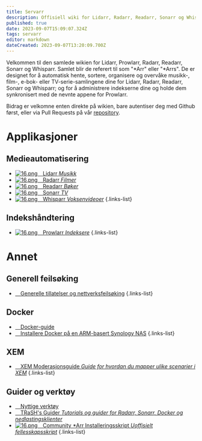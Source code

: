 ```yaml
---
title: Servarr
description: Offisiell wiki for Lidarr, Radarr, Readarr, Sonarr og Whisparr
published: true
date: 2023-09-07T15:09:07.324Z
tags: servarr
editor: markdown
dateCreated: 2023-09-07T13:20:09.700Z
---
```


Velkommen til den samlede wikien for Lidarr, Prowlarr, Radarr, Readarr, Sonarr og Whisparr. Samlet blir de referert til som "\*Arr" eller "\*Arrs". De er designet for å automatisk hente, sortere, organisere og overvåke musikk-, film-, e-bok- eller TV-serie-samlingene dine for Lidarr, Radarr, Readarr, Sonarr og Whisparr; og for å administrere indekserne dine og holde dem synkronisert med de nevnte appene for Prowlarr.

Bidrag er velkomne enten direkte på wikien, bare autentiser deg med Github først, eller via Pull Requests på vår [repository](https://github.com/Servarr/Wiki).

# Applikasjoner

## Medieautomatisering

- [![16.png](/assets/lidarr/logos/16.png)&emsp;Lidarr *Musikk*](/lidarr)
- [![16.png](/assets/radarr/logos/16.png)&emsp;Radarr *Filmer*](/radarr)
- [![16.png](/assets/readarr/logos/16.png)&emsp;Readarr *Bøker*](/readarr)
- [![16.png](/assets/sonarr/logos/16.png)&emsp;Sonarr *TV*](/sonarr)
- [![16.png](/assets/whisparr/logos/16.png)&emsp;Whisparr *Voksenvideoer*](/whisparr)
{.links-list}

## Indekshåndtering

- [![16.png](/assets/prowlarr/logos/16.png)&emsp;Prowlarr *Indeksere*](/prowlarr)
{.links-list}

# Annet

## Generell feilsøking

- [<i class="far fa-life-ring"></i>&emsp;Generelle tillatelser og nettverksfeilsøking](/permissions-and-networking)
{.links-list}

## Docker

- [<i class="fab fa-docker"></i>&emsp;Docker-guide](/docker-guide)
- [<i class="fas fa-box-open"></i>&emsp;Installere Docker på en ARM-basert Synology NAS](/docker-arm-synology)
{.links-list}

## XEM

- [<i class="fab fa-xing"></i>&emsp;XEM Moderasjonsguide *Guide for hvordan du mapper ulike scenarier i XEM*](/sonarr/xem-guide)
{.links-list}

## Guider og verktøy

- [<i class="fas fa-tools"></i>&emsp;Nyttige verktøy](/useful-tools)
- [<i class="fas fa-trash-alt"></i>&emsp;TRaSH's Guider *Tutorials og guider for Radarr, Sonarr, Docker og nedlastingsklienter*](https://trash-guides.info/)
- [![16.png](/assets/servarr/servarr_dark_fav_16.png)&emsp;Community \*Arr Installeringsskript *Uoffisielt fellesskapsskript*](/install-script)
{.links-list}